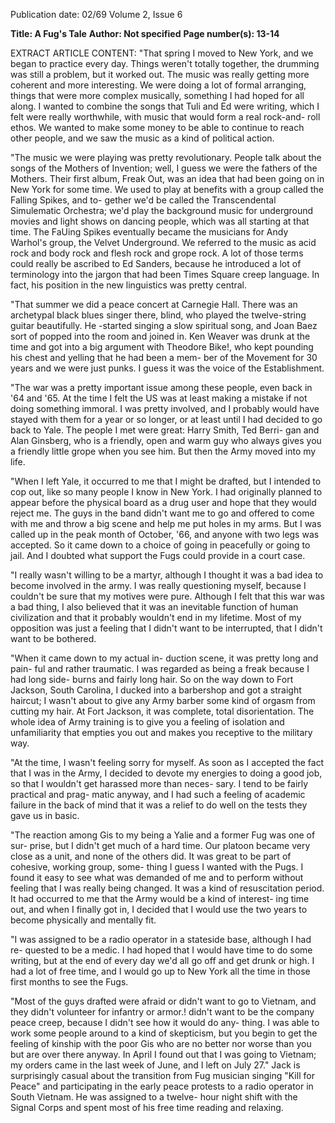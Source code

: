 Publication date: 02/69
Volume 2, Issue 6

**Title: A Fug's Tale**
**Author: Not specified**
**Page number(s): 13-14**

EXTRACT ARTICLE CONTENT:
"That spring I moved to New York, and 
we began to practice every day. Things 
weren't totally together, the drumming 
was still a problem, but it worked out. The 
music was really getting more coherent 
and more interesting. We were doing a lot 
of formal arranging, things that were 
more complex musically, something I had 
hoped for all along. I wanted to combine 
the songs that Tuli and Ed were writing, 
which I felt were really worthwhile, with 
music that would form a real rock-and-
roll ethos. We wanted to make some 
money to be able to continue to reach 
other people, and we saw the music as a 
kind of political action. 

"The music we were playing was pretty 
revolutionary. People talk about the songs 
of the Mothers of Invention; well, I guess 
we were the fathers of the Mothers. Their 
first album, Freak Out, was an idea that 
had been going on in New York for some 
time. We used to play at benefits with a 
group called the Falling Spikes, and to-
gether we'd be called the Transcendental 
Simulematic Orchestra; we'd play the 
background music for underground 
movies and light shows on dancing people, 
which was all starting at that time. The 
FaUing Spikes eventually became the 
musicians for Andy Warhol's group, the 
Velvet Underground. We referred to the 
music as acid rock and body rock and 
flesh rock and grope rock. A lot of those 
terms could really be ascribed to Ed 
Sanders, because he introduced a lot of 
terminology into the jargon that had been 
Times Square creep language. In fact, his 
position in the new linguistics was pretty 
central. 

"That summer we did a peace concert 
at Carnegie Hall. There was an archetypal 
black blues singer there, blind, who played 
the twelve-string guitar beautifully. He 
-started singing a slow spiritual song, and 
Joan Baez sort of popped into the room 
and joined in. Ken Weaver was drunk at 
the time and got into a big argument with 
Theodore Bike!, who kept pounding his 
chest and yelling that he had been a mem-
ber of the Movement for 30 years and we 
were just punks. I guess it was the voice of 
the Establishment. 

"The war was a pretty important issue 
among these people, even back in '64 and 
'65. At the time I felt the US was at least 
making a mistake if not doing something 
immoral. I was pretty involved, and I 
probably would have stayed with them for 
a year or so longer, or at least until I had 
decided to go back to Yale. The people I 
met were great: Harry Smith, Ted Berri-
gan and Alan Ginsberg, who is a friendly, 
open and warm guy who always gives you 
a friendly little grope when you see him. 
But then the Army moved into my life. 

"When I left Yale, it occurred to me that 
I might be drafted, but I intended to cop 
out, like so many people I know in New 
York. I had originally planned to appear 
before the physical board as a drug user 
and hope that they would reject me. The 
guys in the band didn't want me to go and 
offered to come with me and throw a big 
scene and help me put holes in my arms. 
But I was called up in the peak month of 
October, '66, and anyone with two legs 
was accepted. So it came down to a choice 
of going in peacefully or going to jail. And 
I doubted what support the Fugs could 
provide in a court case. 

"I really wasn't willing to be a martyr, 
although I thought it was a bad idea to 
become involved in the army. I was really 
questioning myself, because I couldn't be 
sure that my motives were pure. Although 
I felt that this war was a bad thing, I also 
believed that it was an inevitable function 
of human civilization and that it probably 
wouldn't end in my lifetime. Most of my 
opposition was just a feeling that I didn't 
want to be interrupted, that I didn't want 
to be bothered. 

"When it came down to my actual in-
duction scene, it was pretty long and pain-
ful and rather traumatic. I was regarded 
as being a freak because I had long side-
burns and fairly long hair. So on the way 
down to Fort Jackson, South Carolina, I 
ducked into a barbershop and got a straight 
haircut; I wasn't about to give any Army 
barber some kind of orgasm from cutting 
my hair. At Fort Jackson, it was complete, 
total disorientation. The whole idea of 
Army training is to give you a feeling of 
isolation and unfamiliarity that empties 
you out and makes you receptive to the 
military way. 

"At the time, I wasn't feeling sorry for 
myself. As soon as I accepted the fact that 
I was in the Army, I decided to devote my 
energies to doing a good job, so that I 
wouldn't get harassed more than neces-
sary. I tend to be fairly practical and prag-
matic anyway, and I had such a feeling of 
academic failure in the back of mind that 
it was a relief to do well on the tests they 
gave us in basic. 

"The reaction among Gis to my being a 
Yalie and a former Fug was one of sur-
prise, but I didn't get much of a hard time. 
Our platoon became very close as a unit, 
and none of the others did. It was great to 
be part of cohesive, working group, some-
thing I guess I wanted with the Pugs. I 
found it easy to see what was demanded of 
me and to perform without feeling that I 
was really being changed. It was a kind of 
resuscitation period. It had occurred to me 
that the Army would be a kind of interest-
ing time out, and when I finally got in, I 
decided that I would use the two years to 
become physically and mentally fit. 

"I was assigned to be a radio operator 
in a stateside base, although I had re-
quested to be a medic. I had hoped that 
I would have time to do some writing, but 
at the end of every day we'd all go off and 
get drunk or high. I had a lot of free time, 
and I would go up to New York all the 
time in those first months to see the Fugs. 

"Most of the guys drafted were afraid 
or didn't want to go to Vietnam, and they 
didn't volunteer for infantry or armor.! 
didn't want to be the company peace creep, 
because I didn't see how it would do any-
thing. I was able to work some people 
around to a kind of skepticism, but you 
begin to get the feeling of kinship with the 
poor Gis who are no better nor worse than 
you but are over there anyway. In April I 
found out that I was going to Vietnam; my 
orders came in the last week of June, and 
I left on July 27." 
Jack is surprisingly casual about the 
transition from Fug musician singing "Kill 
for Peace" and participating in the early 
peace protests to a radio operator in South 
Vietnam. He was assigned to a twelve-
hour night shift with the Signal Corps and 
spent most of his free time reading and 
relaxing.